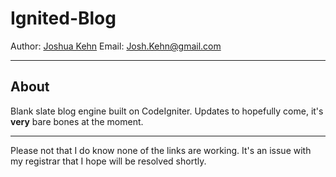 # Ignited-Blog
Author: [Joshua Kehn](http://joshuakehn.com)
Email: Josh.Kehn@gmail.com

***

## About
Blank slate blog engine built on CodeIgniter. Updates to hopefully come, it's **very** bare bones at the moment.

***

Please not that I do know none of the links are working. It's an issue with my registrar that I hope will be resolved shortly.
